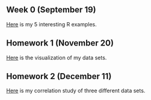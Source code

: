 ## Week 0 (September 19)

[Here](files/interesting_examples.html) is my 5 interesting R examples.

## Homework 1 (November 20)

[Here](files/hw1.html) is the visualization of my data sets.

## Homework 2 (December 11)

[Here](files/hw2.html) is my correlation study of three different data sets.